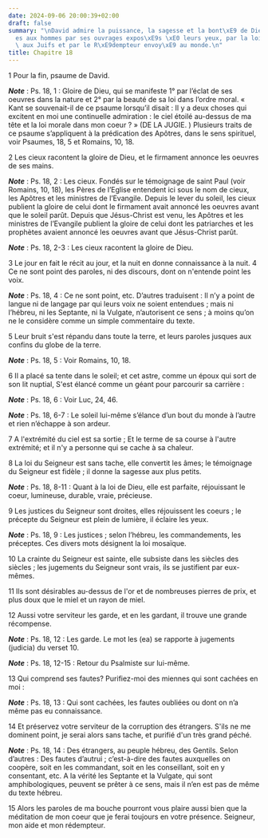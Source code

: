 ```yaml
---
date: 2024-09-06 20:00:39+02:00
draft: false
summary: "\nDavid admire la puissance, la sagesse et la bont\xE9 de Dieu manifest\xE9\
  es aux hommes par ses ouvrages expos\xE9s \xE0 leurs yeux, par la loi donn\xE9e\
  \ aux Juifs et par le R\xE9dempteur envoy\xE9 au monde.\n"
title: Chapitre 18
---
```





1 Pour la fin, psaume de David.

***Note*** :  Ps. 18, 1 : Gloire de Dieu, qui se manifeste 1° par l’éclat de ses oeuvres dans la nature et 2° par la beauté de sa loi dans l’ordre moral. « Kant se souvenait-il de ce psaume lorsqu’il disait : Il y a deux choses qui excitent en moi une continuelle admiration : le ciel étoilé au-dessus de ma tête et la loi morale dans mon coeur ? » (DE LA JUGIE. ) Plusieurs traits de ce psaume s’appliquent à la prédication des Apôtres, dans le sens spirituel, voir Psaumes, 18, 5 et Romains, 10, 18.


2 Les cieux racontent la gloire de Dieu, et le firmament annonce les oeuvres de ses mains.

***Note*** :  Ps. 18, 2 : Les cieux. Fondés sur le témoignage de saint Paul (voir Romains, 10, 18), les Pères de l’Eglise entendent ici sous le nom de cieux, les Apôtres et les ministres de l’Evangile. Depuis le lever du soleil, les cieux publient la gloire de celui dont le firmament avait annoncé les oeuvres avant que le soleil parût. Depuis que Jésus-Christ est venu, les Apôtres et les ministres de l’Evangile publient la gloire de celui dont les patriarches et les prophètes avaient annoncé les oeuvres avant que Jésus-Christ parût.

***Note*** :  Ps. 18, 2-3 : Les cieux racontent la gloire de Dieu.

3 Le jour en fait le récit au jour, et la nuit en donne connaissance à la nuit. 4 Ce ne sont point des paroles, ni des discours, dont on n'entende point les voix.

***Note*** :  Ps. 18, 4 : Ce ne sont point, etc. D’autres traduisent : Il n’y a point de langue ni de langage par qui leurs voix ne soient entendues ; mais ni l’hébreu, ni les Septante, ni la Vulgate, n’autorisent ce sens ; à moins qu’on ne le considère comme un simple commentaire du texte.

5 Leur bruit s'est répandu dans toute la terre, et leurs paroles jusques aux confins du globe de la terre.

***Note*** :  Ps. 18, 5 : Voir Romains, 10, 18.


6 Il a placé sa tente dans le soleil; et cet astre, comme un époux qui sort de son lit nuptial, S'est élancé comme un géant pour parcourir sa carrière :

***Note*** :  Ps. 18, 6 : Voir Luc, 24, 46.

***Note*** :  Ps. 18, 6-7 : Le soleil lui-même s’élance d’un bout du monde à l’autre et rien n’échappe à son ardeur.

7 A l'extrémité du ciel est sa sortie ; Et le terme de sa course à l'autre extrémité; et il n'y a personne qui se cache à sa chaleur.


8 La loi du Seigneur est sans tache, elle convertit les âmes; le témoignage du Seigneur est fidèle ; il donne la sagesse aux plus petits.

***Note*** :  Ps. 18, 8-11 : Quant à la loi de Dieu, elle est parfaite, réjouissant le coeur, lumineuse, durable, vraie, précieuse.


9 Les justices du Seigneur sont droites, elles réjouissent les coeurs ; le précepte du Seigneur est plein de lumière, il éclaire les yeux.

***Note*** :  Ps. 18, 9 : Les justices ; selon l’hébreu, les commandements, les préceptes. Ces divers mots désignent la loi mosaïque.


10 La crainte du Seigneur est sainte, elle subsiste dans les siècles des siècles ; les jugements du Seigneur sont vrais, ils se justifient par eux-mêmes.


11 Ils sont désirables au-dessus de l'or et de nombreuses pierres de prix, et plus doux que le miel et un rayon de miel.


12 Aussi votre serviteur les garde, et en les gardant, il trouve une grande récompense.

***Note*** :  Ps. 18, 12 : Les garde. Le mot les (ea) se rapporte à jugements (judicia) du verset 10.

***Note*** :  Ps. 18, 12-15 : Retour du Psalmiste sur lui-même.

13 Qui comprend ses fautes? Purifiez-moi des miennes qui sont cachées en moi :

***Note*** :  Ps. 18, 13 : Qui sont cachées, les fautes oubliées ou dont on n’a même pas eu connaissance.


14 Et préservez votre serviteur de la corruption des étrangers. S'ils ne me dominent point, je serai alors sans tache, et purifié d'un très grand péché.

***Note*** :  Ps. 18, 14 : Des étrangers, au peuple hébreu, des Gentils. Selon d’autres : Des fautes d’autrui ; c’est-à-dire des fautes auxquelles on coopère, soit en les commandant, soit en les conseillant, soit en y consentant, etc. A la vérité les Septante et la Vulgate, qui sont amphibologiques, peuvent se prêter à ce sens, mais il n’en est pas de même du texte hébreu.


15 Alors les paroles de ma bouche pourront vous plaire aussi bien que la méditation de mon coeur que je ferai toujours en votre présence. Seigneur, mon aide et mon rédempteur.

